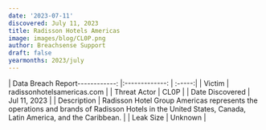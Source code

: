 ```yaml
---
date: '2023-07-11'
discovered: July 11, 2023
title: Radisson Hotels Americas
image: images/blog/CL0P.png
author: Breachsense Support
draft: false
yearmonths: 2023/july
---
```


| Data Breach Report------------:     |:-------------:    | :-----:|
| Victim      | radissonhotelsamericas.com      | 
| Threat Actor      | CL0P      | 
| Date Discovered      | Jul 11, 2023      | 
| Description      | Radisson Hotel Group Americas represents the operations and brands of Radisson Hotels in the United States, Canada, Latin America, and the Caribbean.      | 
| Leak Size      | Unknown      | 

